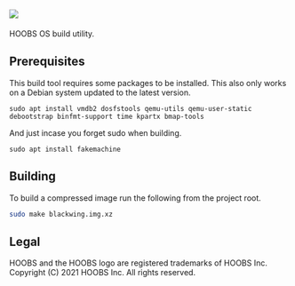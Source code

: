 # ![](https://raw.githubusercontent.com/hoobs-org/HOOBS/master/docs/logo.png)

HOOBS OS build utility.

## Prerequisites
This build tool requires some packages to be installed. This also only works on a Debian system updated to the latest version.

```
sudo apt install vmdb2 dosfstools qemu-utils qemu-user-static debootstrap binfmt-support time kpartx bmap-tools
```

And just incase you forget sudo when building.

```
sudo apt install fakemachine
```

## Building
To build a compressed image run the following from the project root.

```sh
sudo make blackwing.img.xz
```

## Legal
HOOBS and the HOOBS logo are registered trademarks of HOOBS Inc. Copyright (C) 2021 HOOBS Inc. All rights reserved.
